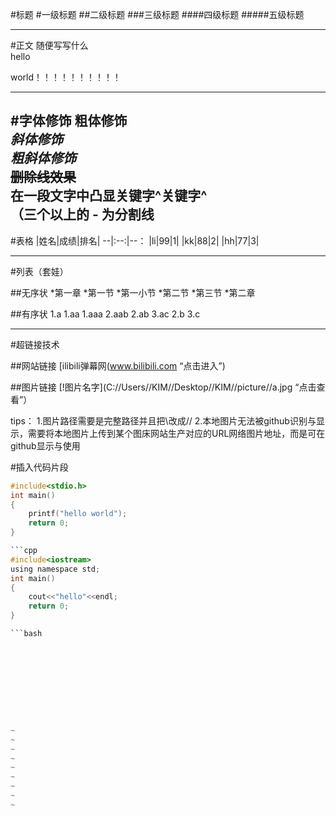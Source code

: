 #标题
#一级标题
##二级标题
###三级标题
####四级标题
#####五级标题

----------------
#正文
随便写写什么<br>
hello

world！！！！！！！！！！

------
#字体修饰
**粗体修饰**<br>
*斜体修饰*<br>
***粗斜体修饰***<br>
~~删除线效果~~<br>
在一段文字中凸显关键字^关键字^<br>
（三个以上的 - 为分割线 <br>
------
#表格
|姓名|成绩|排名|
 --|:--:|--：
|li|99|1|
|kk|88|2|
|hh|77|3|

----
#列表（套娃）

##无序状
*第一章
 *第一节
  *第一小节
 *第二节
 *第三节
*第二章	

##有序状
1.a
 1.aa
  1.aaa
  2.aab
 2.ab
 3.ac
2.b
3.c

---
#超链接技术

##网站链接
[ilibili弹幕网(www.bilibili.com “点击进入”)

##图片链接
[!图片名字](C://Users//KIM//Desktop//KIM//picture//a.jpg “点击查看”）

tips：
1.图片路径需要是完整路径并且把\改成//
2.本地图片无法被github识别与显示，需要将本地图片上传到某个图床网站生产对应的URL网络图片地址，而是可在github显示与使用


#插入代码片段
```c
#include<stdio.h>
int main()
{
	printf("hello world");
	return 0;
}

```cpp
#include<iostream>
using namespace std;
int main()
{
	cout<<"hello"<<endl;
	return 0;
}

```bash










~
~
~
~
~
~
~
~
~
